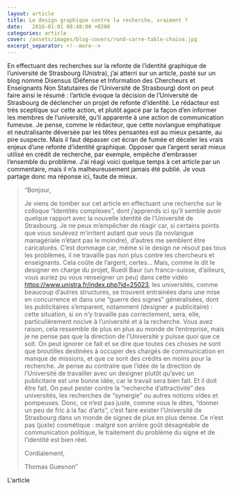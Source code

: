 ```yaml
---
layout: article
title: Le design graphique contre la recherche, vraiment ?
date:   2016-01-01 08:48:00 +0200
categories: article
cover: /assets/images/blog-covers/rond-carre-table-chaise.jpg
excerpt_separator: <!--more-->
---
```

En effectuant des recherches sur la refonte de l’identité graphique de l’université de Strasbourg (Unistra), j’ai atterri sur un article, posté<!--more--> sur un blog nommé Disensus (Défense et Information des Chercheurs et Enseignants Non Statutaires de l’Université de Strasbourg) dont on peut faire ainsi le résumé : l’article évoque la décision de l’Université de Strasbourg de déclencher un projet de refonte d’identité. Le rédacteur est très sceptique sur cette action, et plutôt agacé par la façon d’en informer les membres de l’université, qu’il apparente à une action de communication fumeuse. Je pense, comme le rédacteur, que cette novlangue emphatique et neutralisante déversée par les têtes pensantes est au mieux pesante, au pire suspecte. Mais il faut dépasser cet écran de fumée et déceler les vrais enjeux d’une refonte d’identité graphique. Opposer que l’argent serait mieux utilisé en crédit de recherche, par exemple, empêche d’embrasser l’ensemble du problème. J’ai réagi voici quelque temps à cet article par un commentaire, mais il n’a malheureusement jamais été publié. Je vous partage donc ma réponse ici, faute de mieux.

> “Bonjour,
>
>  Je viens de tomber sur cet article en effectuant une recherche sur le colloque “Identités complexes”, dont j’apprends ici qu’il semble avoir quelque rapport avec la nouvelle identité de l’Université de Strasbourg. Je ne peux m’empêcher de réagir car, si certains points que vous soulevez m’irritent autant que vous (la novlangue managériale n’étant pas le moindre), d’autres me semblent être caricaturés. C’est dommage car, même si le design ne résout pas tous les problèmes, il ne travaille pas non plus contre les chercheurs et enseignants. Cela coûte de l’argent, certes… Mais, comme le dit le designer en charge du projet, Ruedi Baur (un franco-suisse, d’ailleurs, vous auriez pu vous renseigner un peu) dans cette vidéo https://www.unistra.fr/index.php?id=25023, les universités, comme beaucoup d’autres structures, se trouvent entrainées dans une mise en concurrence et dans une “guerre des signes” généralisées, dont les publicitaires s’emparent, notamment (designer ≠ publicitaire) : cette situation, si on n’y travaille pas correctement, sera, elle, particulièrement nocive à l’université et à la recherche. Vous avez raison, cela ressemble de plus en plus au monde de l’entreprise, mais je ne pense pas que la direction de l’Université y puisse quoi que ce soit. On peut ignorer ce fait et se dire que toutes ces choses ne sont que broutilles destinées à occuper des chargés de communication en manque de missions, et que ce sont des crédits en moins pour la recherche. Je pense au contraire que l’idée de la direction de l’Université de travailler avec un designer plutôt qu’avec un publicitaire est une bonne idée, car le travail sera bien fait. Et il doit être fait. On peut pester contre la “recherche d’attractivité” des universités, les recherches de “synergie” ou autres notions vides et pompeuses. Donc, ce n’est pas juste, comme vous le dites, “donner un peu de fric à la fac d’arts”, c’est faire exister l’Université de Strasbourg dans un monde de signes de plus en plus dense. Ce n’est pas (juste) cosmétique : malgré son arrière goût désagréable de communication politique, le traitement du problème du signe et de l’identité est bien réel.
>
> Cordialement,
>
> Thomas Guesnon”

L'article
